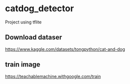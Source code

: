 # catdog_detector

Project using tflite

## Download dataser

https://www.kaggle.com/datasets/tongpython/cat-and-dog


## train image

https://teachablemachine.withgoogle.com/train
